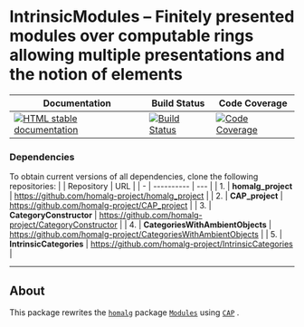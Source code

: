 <!-- BEGIN HEADER -->
# IntrinsicModules – Finitely presented modules over computable rings allowing multiple presentations and the notion of elements

| Documentation | Build Status | Code Coverage |
| ------------- | ------------ | ------------- |
| [![HTML stable documentation][docs-img]][docs-url] | [![Build Status][tests-img]][tests-url] | [![Code Coverage][codecov-img]][codecov-url] |

### Dependencies

To obtain current versions of all dependencies, clone the following repositories:
|   | Repository | URL |
| - | ---------- | --- |
| 1. | **homalg_project** | https://github.com/homalg-project/homalg_project |
| 2. | **CAP_project** | https://github.com/homalg-project/CAP_project |
| 3. | **CategoryConstructor** | https://github.com/homalg-project/CategoryConstructor |
| 4. | **CategoriesWithAmbientObjects** | https://github.com/homalg-project/CategoriesWithAmbientObjects |
| 5. | **IntrinsicCategories** | https://github.com/homalg-project/IntrinsicCategories |

---

<!-- END HEADER -->

## About

This package rewrites the [`homalg`](https://github.com/homalg-project/homalg_project#readme) package [`Modules`](https://github.com/homalg-project/homalg_project/tree/master/Modules#readme) using [`CAP`](https://github.com/homalg-project/CAP_project#readme) .

<!-- BEGIN FOOTER -->
[docs-img]: https://img.shields.io/badge/HTML-stable-blue.svg
[docs-url]: https://homalg-project.github.io/IntrinsicModules/doc/chap0_mj.html

[tests-img]: https://github.com/homalg-project/IntrinsicModules/workflows/Tests/badge.svg?branch=master
[tests-url]: https://github.com/homalg-project/IntrinsicModules/actions?query=workflow%3ATests+branch%3Amaster

[codecov-img]: https://codecov.io/gh/homalg-project/IntrinsicModules/branch/master/graph/badge.svg
[codecov-url]: https://codecov.io/gh/homalg-project/IntrinsicModules
<!-- END FOOTER -->
